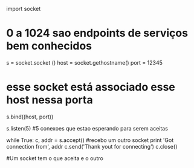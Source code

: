 import socket
# 0 a 1024 sao endpoints de serviços bem conhecidos
s = socket.socket ()
host = socket.gethostname()
port = 12345

# esse socket está associado esse host nessa porta
s.bind((host, port))

s.listen(5) #5 conexoes que estao esperando para serem aceitas

while True:
  c, addr = s.accept() #recebo um outro socket
  print 'Got connection from', addr
  c.send('Thank yout for connecting')
  c.close()

#Um socket tem o que aceita e o outro 